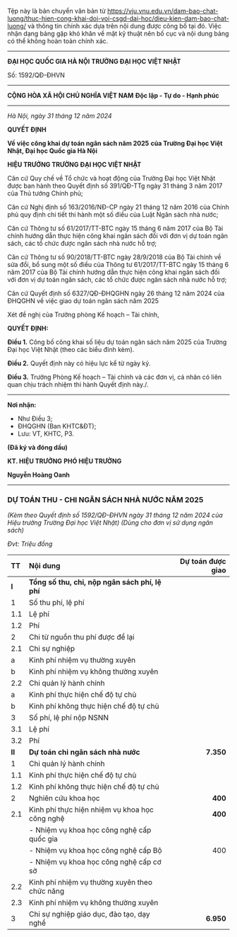 Tệp này là bản chuyển văn bản từ https://vju.vnu.edu.vn/dam-bao-chat-luong/thuc-hien-cong-khai-doi-voi-csgd-dai-hoc/dieu-kien-dam-bao-chat-luong/ và thông tin chính xác dựa trên nội dung được công bố tại đó.
Việc nhận dạng bảng gặp khó khăn về mặt kỹ thuật nên bố cục và nội dung bảng có thể không hoàn toàn chính xác.

---

**ĐẠI HỌC QUỐC GIA HÀ NỘI**
**TRƯỜNG ĐẠI HỌC VIỆT NHẬT**

Số: 1592/QĐ-ĐHVN

---

**CỘNG HÒA XÃ HỘI CHỦ NGHĨA VIỆT NAM**
**Độc lập - Tự do - Hạnh phúc**

---

*Hà Nội, ngày 31 tháng 12 năm 2024*

**QUYẾT ĐỊNH**

**Về việc công khai dự toán ngân sách năm 2025**
**của Trường Đại học Việt Nhật, Đại học Quốc gia Hà Nội**

**HIỆU TRƯỞNG TRƯỜNG ĐẠI HỌC VIỆT NHẬT**

Căn cứ Quy chế về Tổ chức và hoạt động của Trường Đại học Việt Nhật được ban hành theo Quyết định số 391/QĐ-TTg ngày 31 tháng 3 năm 2017 của Thủ tướng Chính phủ;

Căn cứ Nghị định số 163/2016/NĐ-CP ngày 21 tháng 12 năm 2016 của Chính phủ quy định chi tiết thi hành một số điều của Luật Ngân sách nhà nước;

Căn cứ Thông tư số 61/2017/TT-BTC ngày 15 tháng 6 năm 2017 của Bộ Tài chính hướng dẫn thực hiện công khai ngân sách đối với đơn vị dự toán ngân sách, các tổ chức được ngân sách nhà nước hỗ trợ;

Căn cứ Thông tư số 90/2018/TT-BTC ngày 28/9/2018 của Bộ Tài chính về sửa đổi, bổ sung một số điều của Thông tư 61/2017/TT-BTC ngày 15 tháng 6 năm 2017 của Bộ Tài chính hướng dẫn thực hiện công khai ngân sách đối với đơn vị dự toán ngân sách, các tổ chức được ngân sách nhà nước hỗ trợ;

Căn cứ Quyết định số 6327/QĐ-ĐHQGHN ngày 26 tháng 12 năm 2024 của ĐHQGHN về việc giao dự toán ngân sách năm 2025

Xét đề nghị của Trưởng phòng Kế hoạch – Tài chính,

**QUYẾT ĐỊNH:**

**Điều 1.** Công bố công khai số liệu dự toán ngân sách năm 2025 của Trường Đại học Việt Nhật (theo các biểu đính kèm).

**Điều 2.** Quyết định này có hiệu lực kể từ ngày ký.

**Điều 3.** Trưởng Phòng Kế hoạch – Tài chính và các đơn vị, cá nhân có liên quan chịu trách nhiệm thi hành Quyết định này./.

---

**Nơi nhận:**
- Như Điều 3;
- ĐHQGHN (Ban KHTC&ĐT);
- Lưu: VT, KHTC, P3.

**(Đã ký và đóng dấu)**

**KT. HIỆU TRƯỞNG**
**PHÓ HIỆU TRƯỞNG**

**Nguyễn Hoàng Oanh**

---

### **DỰ TOÁN THU - CHI NGÂN SÁCH NHÀ NƯỚC NĂM 2025**
*(Kèm theo Quyết định số 1592/QĐ-ĐHVN ngày 31 tháng 12 năm 2024 của Hiệu trưởng Trường Đại học Việt Nhật)*
*(Dùng cho đơn vị sử dụng ngân sách)*

*Đvt: Triệu đồng*

| TT | Nội dung | Dự toán được giao |
| :--- | :--- | ---: |
| **I** | **Tổng số thu, chi, nộp ngân sách phí, lệ phí** | |
| 1 | Số thu phí, lệ phí | |
| 1.1 | Lệ phí | |
| 1.2 | Phí | |
| 2 | Chi từ nguồn thu phí được để lại | |
| 2.1 | Chi sự nghiệp | |
| a | Kinh phí nhiệm vụ thường xuyên | |
| b | Kinh phí nhiệm vụ không thường xuyên | |
| 2.2 | Chi quản lý hành chính | |
| a | Kinh phí thực hiện chế độ tự chủ | |
| b | Kinh phí không thực hiện chế độ tự chủ | |
| 3 | Số phí, lệ phí nộp NSNN | |
| 3.1 | Lệ phí | |
| 3.2 | Phí | |
| **II** | **Dự toán chi ngân sách nhà nước** | **7.350** |
| 1 | Chi quản lý hành chính | |
| 1.1 | Kinh phí thực hiện chế độ tự chủ | |
| 1.2 | Kinh phí không thực hiện chế độ tự chủ | |
| 2 | Nghiên cứu khoa học | **400** |
| 2.1 | Kinh phí thực hiện nhiệm vụ khoa học công nghệ | **400** |
| | - Nhiệm vụ khoa học công nghệ cấp quốc gia | |
| | - Nhiệm vụ khoa học công nghệ cấp Bộ | 400 |
| | - Nhiệm vụ khoa học công nghệ cấp cơ sở | |
| 2.2 | Kinh phí nhiệm vụ thường xuyên theo chức năng | |
| 2.3 | Kinh phí nhiệm vụ không thường xuyên | |
| 3 | Chi sự nghiệp giáo dục, đào tạo, dạy nghề | **6.950** |
